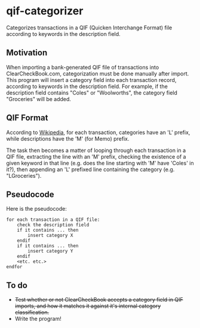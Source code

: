 # qif-categorizer

Categorizes transactions in a QIF (Quicken Interchange Format) file according to keywords in the  description field.

## Motivation
When importing a bank-generated QIF file of transactions into ClearCheckBook.com, categorization must be done manually after import. This program will insert a category field into each transaction record, according to keywords in the description field. For example, if the description field contains "Coles" or "Woolworths", the category field "Groceries" will be added.

## QIF Format
According to [Wikipedia](https://en.wikipedia.org/wiki/Quicken_Interchange_Format#Detail_items), for each transaction, categories have an 'L' prefix, while descriptions have the 'M' (for Memo) prefix.

The task then becomes a matter of looping through each transaction in a QIF file, extracting the line with an 'M' prefix, checking the existence of a given keyword in that line (e.g. does the line starting with 'M' have 'Coles' in it?), then appending an 'L' prefixed line containing the category (e.g. "LGroceries").

## Pseudocode
Here is the pseudocode:

    for each transaction in a QIF file:
        check the description field
        if it contains ... then
            insert category X
        endif
        if it contains ... then
            insert category Y
        endif
        <etc. etc.>
    endfor

## To do

* ~~Test whether or not ClearCheckBook accepts a category field in QIF imports, and how it matches it against it's internal category classification.~~
* Write the program!